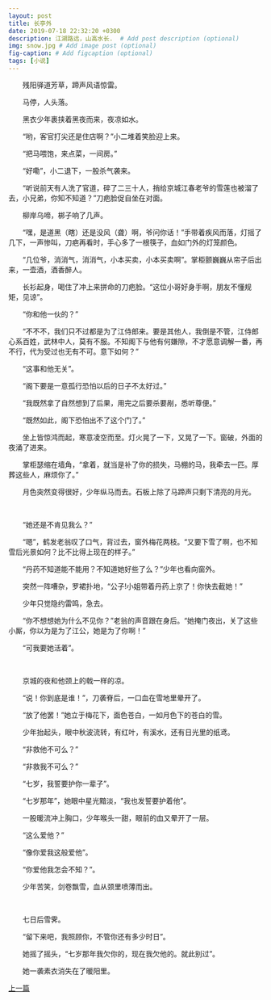 ```yaml
---
layout: post
title: 长亭外
date: 2019-07-18 22:32:20 +0300
description: 江湖路远，山高水长.  # Add post description (optional)
img: snow.jpg # Add image post (optional)
fig-caption: # Add figcaption (optional)
tags: [小说]
---
```


&emsp;&emsp;残阳驿道芳草，蹄声风语惊雷。

&emsp;&emsp;马停，人头落。

&emsp;&emsp;黑衣少年裹挟着黑夜而来，夜凉如水。

&emsp;&emsp;“哟，客官打尖还是住店啊？”小二堆着笑脸迎上来。

&emsp;&emsp;“把马喂饱，来点菜，一间房。”

&emsp;&emsp;“好嘞”，小二退下，一股杀气袭来。

&emsp;&emsp;“听说前天有人洗了官道，碎了二三十人，捎给京城江春老爷的雪莲也被溜了去，小兄弟，你知不知道？”刀疤脸促自坐在对面。

&emsp;&emsp;柳岸乌啼，梆子响了几声。

&emsp;&emsp;“嘿，是道黑（瞎）还是没风（聋）啊，爷问你话！”手带着疾风而落，灯摇了几下，一声惨叫，刀疤再看时，手心多了一根筷子，血如门外的灯笼颜色。

&emsp;&emsp;“几位爷，消消气，消消气，小本买卖，小本买卖啊”。掌柜颤巍巍从帘子后出来，一壶酒，酒香醉人。

&emsp;&emsp;长衫起身，喝住了冲上来拼命的刀疤脸。“这位小哥好身手啊，朋友不懂规矩，见谅”。

&emsp;&emsp;“你和他一伙的？”

&emsp;&emsp;“不不不，我们只不过都是为了江侍郎来。要是其他人，我倒是不管，江侍郎心系百姓，武林中人，莫有不服。不知阁下与他有何嫌隙，不才愿意调解一番，再不行，代为受过也无有不可。意下如何？”

&emsp;&emsp;“这事和他无关”。

&emsp;&emsp;“阁下要是一意孤行恐怕以后的日子不太好过。”

&emsp;&emsp;“我既然拿了自然想到了后果，用完之后要杀要剐，悉听尊便。”

&emsp;&emsp;“既然如此，阁下恐怕出不了这个门了。”

&emsp;&emsp;坐上皆惊鸿而起，寒意凌空而至。灯火晃了一下，又晃了一下。窗破，外面的夜涌了进来。

&emsp;&emsp;掌柜瑟缩在墙角，“拿着，就当是补了你的损失，马棚的马，我牵去一匹。厚葬这些人，麻烦你了。”

&emsp;&emsp;月色突然变得很好，少年纵马而去。石板上除了马蹄声只剩下清亮的月光。  

&nbsp;

&emsp;&emsp;“她还是不肯见我么？”

&emsp;&emsp;“嗯”，鹤发老翁叹了口气，背过去，窗外梅花两枝。“又要下雪了啊，也不知雪后光景如何？比不比得上现在的样子。”

&emsp;&emsp;“丹药不知道能不能用？不知道她好些了么？”少年也看向窗外。

&emsp;&emsp;突然一阵嘈杂，罗裙扑地，“公子!小姐带着丹药上京了！你快去截她！”

&emsp;&emsp;少年只觉隐约雷鸣，急去。

&emsp;&emsp;“你不想想她为什么不见你？”老翁的声音跟在身后。“她掩门夜出，关了这些小厮，你以为是为了江公，她是为了你啊！”

&emsp;&emsp;“可我要她活着”。  

&nbsp;

&emsp;&emsp;京城的夜和他颈上的戟一样的凉。

&emsp;&emsp;“说！你到底是谁！”，刀袭脊后，一口血在雪地里晕开了。

&emsp;&emsp;“放了他罢！”她立于梅花下，面色苍白，一如月色下的苍白的雪。

&emsp;&emsp;少年抬起头，眼中秋波流转，有红叶，有溪水，还有日光里的纸鸢。

&emsp;&emsp;“非救他不可么？”

&emsp;&emsp;“非救我不可么？”

&emsp;&emsp;“七岁，我誓要护你一辈子”。

&emsp;&emsp;“七岁那年”，她眼中星光黯淡，“我也发誓要护着他”。

&emsp;&emsp;一股暖流冲上胸口，少年喉头一甜，眼前的血又晕开了一层。

&emsp;&emsp;“这么爱他？”

&emsp;&emsp;“像你爱我这般爱他”。

&emsp;&emsp;“你爱他我怎会不知？”。

&emsp;&emsp;少年苦笑，剑卷飘雪，血从颈里喷薄而出。  

&nbsp;

&emsp;&emsp;七日后雪霁。

&emsp;&emsp;“留下来吧，我照顾你，不管你还有多少时日”。

&emsp;&emsp;她摇了摇头，“七岁那年我欠你的，现在我欠他的。就此别过”。

&emsp;&emsp;她一袭素衣消失在了暖阳里。

[上一篇](../writting4/)
